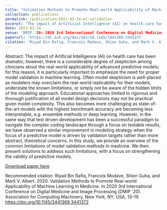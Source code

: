 ```yaml
---
title: "Validation Methods to Promote Real-world Applicability of Machine Learning in Medicine"
collection: publications
permalink: /publication/2021-03-24-ml-validation
excerpt: 'The impact of Artificial Intelligence (AI) on health care has been dramatic; however, there is a considerable degree of skepticism among clinicians about the real-world applicability of advanced predictive models; for this reason, it is particularly important to emphasize the need for proper model validation in machine learning.'
date: 2021-03-24
venue: 'DMIP '20: 2020 3rd International Conference on Digital Medicine and Image Processing'
paperurl: 'https://dl.acm.org/doi/abs/10.1145/3441369.3441372'
citation: 'Riyad Bin Rafiq, Francois Modave, Shion Guha, and Mark V. Albert. 2020. Validation Methods to Promote Real-world Applicability of Machine Learning in Medicine. In 2020 3rd International Conference on Digital Medicine and Image Processing (DMIP '20). Association for Computing Machinery, New York, NY, USA, 13–19. https://doi.org/10.1145/3441369.3441372'
---
```

Abstract: The impact of Artificial Intelligence (AI) on health care has been dramatic; however, there is a considerable degree of skepticism among clinicians about the real-world applicability of advanced predictive models; for this reason, it is particularly important to emphasize the need for proper model validation in machine learning. Often model skepticism is well-placed as modelers may overclaim the real-world replicability for their models, understate the known limitations, or simply not be aware of the hidden limits of the modeling approach. Educational approaches limited to rigorous and thorough justification of all model design decisions may not be practical given model complexity. This also becomes more challenging as state-of-the-art models with the highest benchmark accuracy are becoming less interpretable, e.g. ensemble methods or deep learning. However, in the same way that test driven development has been a successful paradigm to navigate the complex coding landscape through a focus on testable results, we have observed a similar improvement in modeling strategy when the focus of a predictive model is driven by validation targets rather than more abstract, theoretical concerns. In this study, we provide an overview of the common limitations of model validation methods in medicine. We then present solutions to address such limitations, with a focus on strengthening the validity of predictive models.

[Download paper here](http://academicpages.github.io/files/3441369.3441372.pdf)

Recommended citation: Riyad Bin Rafiq, Francois Modave, Shion Guha, and Mark V. Albert. 2020. Validation Methods to Promote Real-world Applicability of Machine Learning in Medicine. In 2020 3rd International Conference on Digital Medicine and Image Processing (DMIP '20). Association for Computing Machinery, New York, NY, USA, 13–19. https://doi.org/10.1145/3441369.3441372

